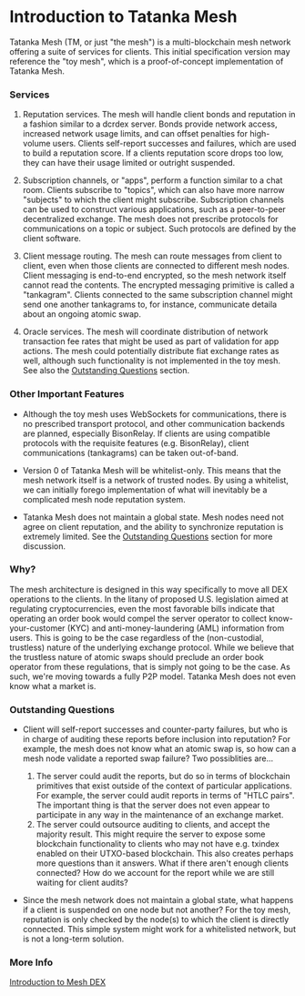 # Introduction to Tatanka Mesh

Tatanka Mesh (TM, or just "the mesh") is a multi-blockchain mesh network offering a suite
of services for clients. This initial specification version may reference the
"toy mesh", which is a proof-of-concept implementation of Tatanka Mesh. 

### Services

1) Reputation services. The mesh will handle client bonds and reputation in
a fashion similar to a dcrdex server. Bonds provide network access, increased
network usage limits, and can offset penalties for high-volume users. Clients
self-report successes and failures, which are used to build a reputation score.
If a clients reputation score drops too low, they can have their usage limited
or outright suspended.

1) Subscription channels, or "apps", perform a function similar to a chat room.
Clients subscribe to "topics", which can also have more narrow "subjects" to
which the client might subscribe. Subscription channels can be used to construct
various applications, such as a peer-to-peer decentralized exchange. The mesh
does not prescribe protocols for communications on a topic or subject. Such
protocols are defined by the client software.

1) Client message routing. The mesh can route messages from client to client,
even when those clients are connected to different mesh nodes. Client messaging
is end-to-end encrypted, so the mesh network itself cannot read the contents.
The encrypted messaging primitive is called a "tankagram". Clients connected
to the same subscription channel might send one another tankagrams to, for
instance, communicate detaila about an ongoing atomic swap.

1) Oracle services. The mesh will coordinate distribution of network transaction
fee rates that might be used as part of validation for app actions. The mesh
could potentially distribute fiat exchange rates as well, although such
functionality is not implemented in the toy mesh. See also the
[Outstanding Questions](#oustanding_questions) section.

### Other Important Features

- Although the toy mesh uses WebSockets for communications, there is no
prescribed transport protocol, and other communication backends are planned,
especially BisonRelay. If clients are using compatible protocols with the
requisite features (e.g. BisonRelay), client communications (tankagrams) can be
taken out-of-band.

- Version 0 of Tatanka Mesh will be whitelist-only. This means that the mesh
network itself is a network of trusted nodes. By using a whitelist, we can
initially forego implementation of what will inevitably be a complicated mesh
node reputation system.

- Tatanka Mesh does not maintain a global state. Mesh nodes need not agree on
client reputation, and the ability to synchronize reputation is extremely
limited. See the [Outstanding Questions](#oustanding_questions) section for more
discussion.

### Why?

The mesh architecture is designed in this way specifically to move all DEX
operations to the clients. In the litany of proposed U.S. legislation aimed at
regulating cryptocurrencies, even the most favorable bills indicate that
operating an order book would compel the server operator to collect
know-your-customer (KYC) and anti-money-laundering (AML) information from users.
This is going to be the case regardless of the (non-custodial, trustless) nature
of the underlying exchange protocol. While we believe that the trustless nature
of atomic swaps should preclude an order book operator from these regulations,
that is simply not going to be the case. As such, we're moving towards a fully
P2P model. Tatanka Mesh does not even know what a market is.

### Outstanding Questions<a name="oustanding_questions">

- Client will self-report successes and counter-party failures, but who is in charge of
auditing these reports before inclusion into reputation? For example, the mesh
does not know what an atomic swap is, so how can a mesh node validate a reported
swap failure? Two possiblities are...
    1) The server could audit the reports, but do so in terms of blockchain
    primitives that exist outside of the context of particular applications. For
    example, the server could audit reports in terms of "HTLC pairs". The
    important thing is that the server does not even appear to participate in
    any way in the maintenance of an exchange market.
    1) The server could outsource auditing to clients, and accept the majority
    result. This might require the server to expose some blockchain functionality
    to clients who may not have e.g. txindex enabled on their UTXO-based
    blockchain. This also creates perhaps more questions than it answers. What
    if there aren't enough clients connected? How do we account for the report
    while we are still waiting for client audits?

- Since the mesh network does not maintain a global state, what happens if a
client is suspended on one node but not another? For the toy mesh, reputation
is only checked by the node(s) to which the client is directly connected. This
simple system might work for a whitelisted network, but is not a long-term
solution.

### More Info

[Introduction to Mesh DEX](meshdex.md)